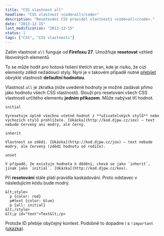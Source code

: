 ```yaml
---
title: "CSS vlastnost all"
headline: "CSS vlastnost <code>all</code>"
description: "Resetování CSS pravidel vlastností <code>all</code>."
date: "2013-12-15"
last_modification: "2013-12-15"
status: 1
tags: ["CSS", "CSS vlastnosti"]
---
```


Zatím vlastnost `all` funguje od **Firefoxu 27**. Umožňuje **resetovat** vzhled libovolných elementů.

To se může hodit pro hotová řešení třetích stran, kde je risiko, že cizí elementy zdědí nežádoucí styly. Nyní je v takovém případě nutné [přebíjet](/css-reset) obvyklé vlastnosti **defaultní hodnotou**.

Vlastnost `all` je zkratka (níže uvedené hodnoty je možné zadávat přímo jako hodnotu všech CSS vlastností). Slouží pro resetování všech CSS vlastností určitého elementu **jedním příkazem**. Může nabývat tří hodnot.

  `initial`
  
    Vyresetuje úplně všechno včetně hodnot z **uživatelských stylů** nebo výchozích stylů prohlížeče. [Ukázka](http://kod.djpw.cz/iox) — text nebude červený ani modrý, ale černý.

  `inherit`
  
    Vlastnost se zdědí. [Ukázka](http://kod.djpw.cz/jox) — text nebude modrý, ale červený (zdědí hodnotu od rodiče).

  `unset`
  
    V případě, že existuje hodnota k dědění, chová se jako `inherit`, jinak jako `initial`. [Ukázka](http://kod.djpw.cz/kox).

Při **resetování** stále platí pravidla kaskádování. Proto odstavec v následujícím kódu bude modrý.

```
&lt;style>
  p {color: red}
  p#text {color: blue}
  p {all: initial}
&lt;/style>
&lt;p id="text">Text&lt;/p>
```

Protože ID přebije obyčejný kontext. Podobně to dopadne i s `!important` ([ukázka](http://kod.djpw.cz/nox)).